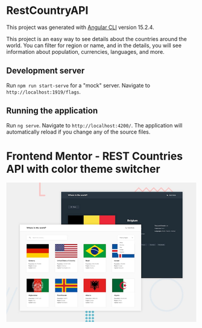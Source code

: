 # RestCountryAPI

This project was generated with [Angular CLI](https://github.com/angular/angular-cli) version 15.2.4.

This project is an easy way to see details about the countries around the world. You can filter for region or name, and in the details, you will see information about population, currencies, languages, and more. 

## Development server

Run `npm run start-serve` for a "mock" server. 
Navigate to `http://localhost:1919/flags`.

## Running the application

Run `ng serve`.
Navigate to `http://localhost:4200/`. The application will automatically reload if you change any of the source files.

# Frontend Mentor - REST Countries API with color theme switcher

![Design preview for the REST Countries API with color theme switcher coding challenge](src/assets/design/desktop-preview.jpg)
